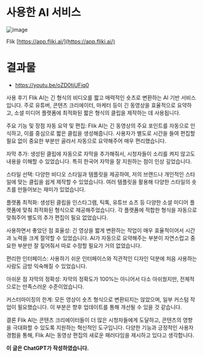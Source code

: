 # 사용한 AI 서비스

![image](https://github.com/sipe-team/2-2_Al-Jal-Ddak/assets/79236624/2ab87270-64bf-4385-a88c-e4c4afe46098)


Flik [https://app.fliki.ai/](https://app.fliki.ai/)

# 결과물

- https://youtu.be/oZD0tjUFiq0

사용 후기
Flik AI는 긴 형식의 비디오를 짧고 매력적인 숏츠로 변환하는 AI 기반 서비스입니다. 주로 유튜버, 콘텐츠 크리에이터, 마케터 등이 긴 동영상을 효율적으로 요약하고, 소셜 미디어 플랫폼에 최적화된 짧은 형식의 클립을 제작하는 데 사용됩니다.

주요 기능 및 장점
자동 요약 및 편집: Flik AI는 긴 동영상의 주요 포인트를 자동으로 인식하고, 이를 중심으로 짧은 클립을 생성해줍니다. 사용자가 별도로 시간을 들여 편집할 필요 없이 중요한 부분만 골라서 자동으로 요약해주어 매우 편리했습니다.

자막 추가: 생성된 클립에 자동으로 자막을 추가해줘서, 시청자들이 소리를 켜지 않고도 내용을 이해할 수 있었습니다. 특히 한국어 자막을 잘 지원하는 점이 인상 깊었습니다.

스타일 선택: 다양한 비디오 스타일과 템플릿을 제공하여, 저의 브랜드나 개인적인 스타일에 맞는 클립을 쉽게 제작할 수 있었습니다. 여러 템플릿을 활용해 다양한 스타일의 숏츠를 만들어보는 재미가 있었습니다.

플랫폼 최적화: 생성된 클립을 인스타그램, 틱톡, 유튜브 쇼츠 등 다양한 소셜 미디어 플랫폼에 맞춰 최적화된 형식으로 제공해주었습니다. 각 플랫폼에 적합한 형식을 자동으로 맞춰주어 별도의 추가 편집이 필요 없었습니다.

사용하면서 좋았던 점
효율성: 긴 영상을 짧게 변환하는 작업이 매우 효율적이어서 시간과 노력을 크게 절약할 수 있었습니다. AI가 자동으로 요약해주는 부분이 자연스럽고 중요한 부분만 잘 짚어줘서 따로 수정할 필요가 거의 없었습니다.

편리한 인터페이스: 사용하기 쉬운 인터페이스와 직관적인 디자인 덕분에 처음 사용하는 사람도 금방 익숙해질 수 있었습니다.

아쉬운 점
자막의 정확성: 자막의 정확도가 100%는 아니어서 다소 아쉬웠지만, 전체적으로는 만족스러운 수준이었습니다.

커스터마이징의 한계: 모든 영상이 숏츠 형식으로 변환되지는 않았으며, 일부 커스텀 작업이 필요했습니다. 이 부분은 향후 업데이트를 통해 개선될 수 있을 것 같습니다.

결론
Flik AI는 콘텐츠 크리에이터들이 더 많은 시청자들에게 도달하고, 콘텐츠의 영향을 극대화할 수 있도록 지원하는 혁신적인 도구입니다. 다양한 기능과 긍정적인 사용자 경험을 통해, Flik AI는 동영상 편집의 새로운 패러다임을 제시하고 있다고 생각합니다.

**이 글은 ChatGPT가 작성하였습니다.**

